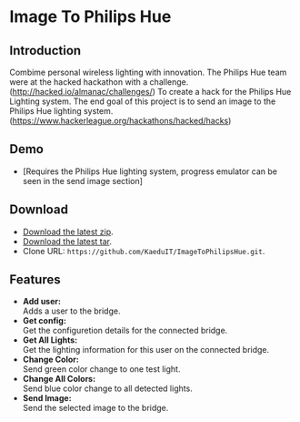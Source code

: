 Image To Philips Hue
=======================

Introduction
------------
Combime personal wireless lighting with innovation. The Philips Hue team were at the hacked hackathon with a challenge. (http://hacked.io/almanac/challenges/)
To create a hack for the Philips Hue Lighting system. 
The end goal of this project is to send an image to the Philips Hue lighting system. (https://www.hackerleague.org/hackathons/hacked/hacks)

## Demo
* [Requires the Philips Hue lighting system, progress emulator can be seen in the send image section]

## Download
* [Download the latest zip](https://github.com/KaeduIT/ImageToPhilipsHue/archive/master).
* [Download the latest tar](https://github.com/KaeduIT/ImageToPhilipsHue/tarball/master).
* Clone URL: `https://github.com/KaeduIT/ImageToPhilipsHue.git`.

## Features
* **Add user:**  
  Adds a user to the bridge.
* **Get config:**  
  Get the configuretion details for the connected bridge.
* **Get All Lights:**  
  Get the lighting information for this user on the connected bridge.
* **Change Color:**  
  Send green color change to one test light.
* **Change All Colors:**  
  Send blue color change to all detected lights.
* **Send Image:**  
  Send the selected image to the bridge.

